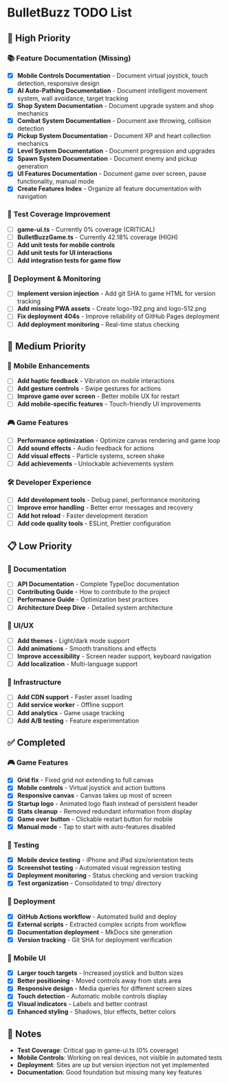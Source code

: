 # BulletBuzz TODO List

## 🎯 **High Priority**

### 📚 **Feature Documentation (Missing)**
- [x] **Mobile Controls Documentation** - Document virtual joystick, touch detection, responsive design
- [x] **AI Auto-Pathing Documentation** - Document intelligent movement system, wall avoidance, target tracking
- [x] **Shop System Documentation** - Document upgrade system and shop mechanics
- [x] **Combat System Documentation** - Document axe throwing, collision detection
- [x] **Pickup System Documentation** - Document XP and heart collection mechanics
- [x] **Level System Documentation** - Document progression and upgrades
- [x] **Spawn System Documentation** - Document enemy and pickup generation
- [x] **UI Features Documentation** - Document game over screen, pause functionality, manual mode
- [x] **Create Features Index** - Organize all feature documentation with navigation

### 🧪 **Test Coverage Improvement**
- [ ] **game-ui.ts** - Currently 0% coverage (CRITICAL)
- [ ] **BulletBuzzGame.ts** - Currently 42.18% coverage (HIGH)
- [ ] **Add unit tests for mobile controls**
- [ ] **Add unit tests for UI interactions**
- [ ] **Add integration tests for game flow**

### 🚀 **Deployment & Monitoring**
- [ ] **Implement version injection** - Add git SHA to game HTML for version tracking
- [ ] **Add missing PWA assets** - Create logo-192.png and logo-512.png
- [ ] **Fix deployment 404s** - Improve reliability of GitHub Pages deployment
- [ ] **Add deployment monitoring** - Real-time status checking

## 🔧 **Medium Priority**

### 📱 **Mobile Enhancements**
- [ ] **Add haptic feedback** - Vibration on mobile interactions
- [ ] **Add gesture controls** - Swipe gestures for actions
- [ ] **Improve game over screen** - Better mobile UX for restart
- [ ] **Add mobile-specific features** - Touch-friendly UI improvements

### 🎮 **Game Features**
- [ ] **Performance optimization** - Optimize canvas rendering and game loop
- [ ] **Add sound effects** - Audio feedback for actions
- [ ] **Add visual effects** - Particle systems, screen shake
- [ ] **Add achievements** - Unlockable achievements system

### 🛠️ **Developer Experience**
- [ ] **Add development tools** - Debug panel, performance monitoring
- [ ] **Improve error handling** - Better error messages and recovery
- [ ] **Add hot reload** - Faster development iteration
- [ ] **Add code quality tools** - ESLint, Prettier configuration

## 📋 **Low Priority**

### 📖 **Documentation**
- [ ] **API Documentation** - Complete TypeDoc documentation
- [ ] **Contributing Guide** - How to contribute to the project
- [ ] **Performance Guide** - Optimization best practices
- [ ] **Architecture Deep Dive** - Detailed system architecture

### 🎨 **UI/UX**
- [ ] **Add themes** - Light/dark mode support
- [ ] **Add animations** - Smooth transitions and effects
- [ ] **Improve accessibility** - Screen reader support, keyboard navigation
- [ ] **Add localization** - Multi-language support

### 🔧 **Infrastructure**
- [ ] **Add CDN support** - Faster asset loading
- [ ] **Add service worker** - Offline support
- [ ] **Add analytics** - Game usage tracking
- [ ] **Add A/B testing** - Feature experimentation

## ✅ **Completed**

### 🎮 **Game Features**
- [x] **Grid fix** - Fixed grid not extending to full canvas
- [x] **Mobile controls** - Virtual joystick and action buttons
- [x] **Responsive canvas** - Canvas takes up most of screen
- [x] **Startup logo** - Animated logo flash instead of persistent header
- [x] **Stats cleanup** - Removed redundant information from display
- [x] **Game over button** - Clickable restart button for mobile
- [x] **Manual mode** - Tap to start with auto-features disabled

### 🧪 **Testing**
- [x] **Mobile device testing** - iPhone and iPad size/orientation tests
- [x] **Screenshot testing** - Automated visual regression testing
- [x] **Deployment monitoring** - Status checking and version tracking
- [x] **Test organization** - Consolidated to tmp/ directory

### 🚀 **Deployment**
- [x] **GitHub Actions workflow** - Automated build and deploy
- [x] **External scripts** - Extracted complex scripts from workflow
- [x] **Documentation deployment** - MkDocs site generation
- [x] **Version tracking** - Git SHA for deployment verification

### 📱 **Mobile UI**
- [x] **Larger touch targets** - Increased joystick and button sizes
- [x] **Better positioning** - Moved controls away from stats area
- [x] **Responsive design** - Media queries for different screen sizes
- [x] **Touch detection** - Automatic mobile controls display
- [x] **Visual indicators** - Labels and better contrast
- [x] **Enhanced styling** - Shadows, blur effects, better colors

## 📝 **Notes**

- **Test Coverage**: Critical gap in game-ui.ts (0% coverage)
- **Mobile Controls**: Working on real devices, not visible in automated tests
- **Deployment**: Sites are up but version injection not yet implemented
- **Documentation**: Good foundation but missing many key features 